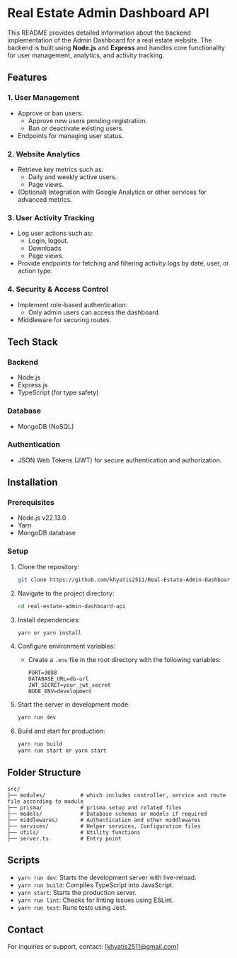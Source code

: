 
# Real Estate Admin Dashboard API

This README provides detailed information about 
the backend implementation of the Admin Dashboard for a real estate website.
The backend is built using **Node.js** and **Express** and handles core
functionality for user management, analytics, and activity tracking.

## **Features**

### **1. User Management**
- Approve or ban users:
  - Approve new users pending registration.
  - Ban or deactivate existing users.
- Endpoints for managing user status.

### **2. Website Analytics**
- Retrieve key metrics such as:
  - Daily and weekly active users.
  - Page views.
- (Optional) Integration with Google Analytics or other services for advanced metrics.

### **3. User Activity Tracking**
- Log user actions such as:
  - Login, logout.
  - Downloads.
  - Page views.
- Provide endpoints for fetching and filtering activity logs by date, user, or action type.

### **4. Security & Access Control**
- Implement role-based authentication:
  - Only admin users can access the dashboard.
- Middleware for securing routes.


## **Tech Stack**

### **Backend**
- Node.js
- Express.js
- TypeScript (for type safety)

### **Database**
- MongoDB (NoSQL)

### **Authentication**
- JSON Web Tokens (JWT) for secure authentication and authorization.


## **Installation**

### **Prerequisites**
- Node.js v22.13.0
- Yarn
- MongoDB database

### **Setup**
1. Clone the repository:
   ```bash
   git clone https://github.com/khyatis2511/Real-Estate-Admin-Dashboard-API.git
   ```
2. Navigate to the project directory:
   ```bash
   cd real-estate-admin-dashboard-api
   ```
3. Install dependencies:
   ```bash
   yarn or yarn install
   ```
4. Configure environment variables:
   - Create a `.env` file in the root directory with the following variables:

     ```plaintext
     PORT=3088
     DATABASE_URL=db-url
     JWT_SECRET=your_jwt_secret
     NODE_ENV=development
     ```
5. Start the server in development mode:
   ```bash
   yarn run dev
   ```

6. Build and start for production:
   ```bash
   yarn run build
   yarn run start or yarn start
   ```


## **Folder Structure**

```plaintext
src/
├── modules/           # which includes controller, service and route file according to module
├── prisma/            # prisma setup and related files
├── models/            # Database schemas or models if required
├── middlewares/       # Authentication and other middlewares
├── services/          # Helper services, Configuration files
├── utils/             # Utility functions
├── server.ts          # Entry point
```


## **Scripts**

- `yarn run dev`: Starts the development server with live-reload.
- `yarn run build`: Compiles TypeScript into JavaScript.
- `yarn start`: Starts the production server.
- `yarn run lint`: Checks for linting issues using ESLint.
- `yarn run test`: Runs tests using Jest.


## **Contact**

For inquiries or support, contact: [khyatis2511@gmail.com]


